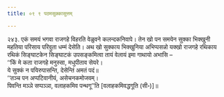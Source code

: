 ```yaml
---
title: ०९ ९ पठमसुक्कासुत्तम्

---
```


२४३. एकं समयं भगवा राजगहे विहरति वेळुवने कलन्दकनिवापे। तेन खो पन समयेन सुक्का भिक्खुनी महतिया परिसाय परिवुता धम्मं देसेति। अथ खो सुक्काय भिक्खुनिया अभिप्पसन्नो यक्खो राजगहे रथिकाय रथिकं सिङ्घाटकेन सिङ्घाटकं उपसङ्कमित्वा तायं वेलायं इमा गाथायो अभासि –  
‘‘किं मे कता राजगहे मनुस्सा, मधुपीताव सेयरे।  
ये सुक्कं न पयिरुपासन्ति, देसेन्तिं अमतं पदं॥  
‘‘तञ्च पन अप्पटिवानीयं, असेचनकमोजवम्।  
पिवन्ति मञ्ञे सप्पञ्ञा, वलाहकमिव पन्थगू’’ति [वलाहकमिवद्धगूति (सी॰)]॥  

